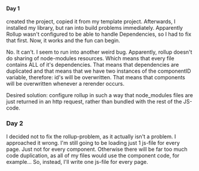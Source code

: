 #### Day 1 
created the project, copied it from my template project. Afterwards, I installed 
my library, but ran into build problems immediately. Apparently Rollup wasn't configured
to be able to handle Dependencies, so I had to fix that first. Now, it works and the 
fun can begin.

No. It can't. I seem to run into another weird bug. 
Apparently, rollup doesn't do sharing of node-modules resources. Which means that
every file contains ALL of it's dependencies. That means that dependencies are duplicated
and that means that we have two instances of the componentID variable, therefore: id's will
be overwritten. That means that components will be overwritten whenever a rerender occurs.

Desired solution: configure rollup in such a way that node_modules files are just returned 
in an http request, rather than bundled with the rest of the JS-code.

### Day 2
I decided not to fix the rollup-problem, as it actually isn't a problem. I approached it
wrong. I'm still going to be loading just 1 js-file for every page. Just not for every 
component. Otherwise there will be far too much code duplication, as all of my files would 
use the component code, for example...
So, instead, I'll write one js-file for every page. 


